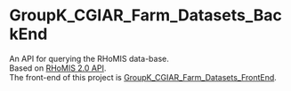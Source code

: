 # GroupK_CGIAR_Farm_Datasets_BackEnd
An API for querying the RHoMIS data-base.\
Based on [RHoMIS 2.0 API](https://github.com/l-gorman/rhomis-api).\
The front-end of this project is [GroupK_CGIAR_Farm_Datasets_FrontEnd](https://github.com/Patanga/GroupK_CGIAR_Farm_Datasets_FrontEnd.git).
